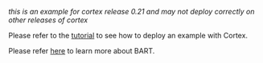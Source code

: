 _this is an example for cortex release 0.21 and may not deploy correctly on other releases of cortex_

Please refer to the [tutorial](https://docs.cortex.dev/text-generator) to see how to deploy an example with Cortex.

Please refer [here](https://sshleifer.github.io/blog_v2/jupyter/2020/03/12/bart.html) to learn more about BART.
